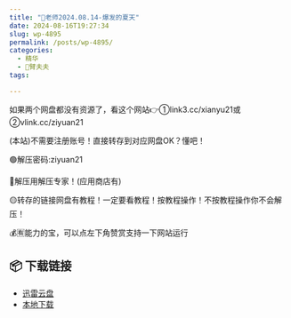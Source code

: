 ```yaml
---
title: "🌸老师2024.08.14-爆发的夏天"
date: 2024-08-16T19:27:34
slug: wp-4895
permalink: /posts/wp-4895/
categories:
  - 精华
  - 🌸臂夫夫
tags:

---
```


如果两个网盘都没有资源了，看这个网站👉①link3.cc/xianyu21或②vlink.cc/ziyuan21

(本站)不需要注册账号！直接转存到对应网盘OK？懂吧！

🟢解压密码:ziyuan21

🔵解压用解压专家！(应用商店有)

🟡转存的链接网盘有教程！一定要看教程！按教程操作！不按教程操作你不会解压！

💰🈶能力的宝，可以点左下角赞赏支持一下网站运行

## 📦 下载链接
- [迅雷云盘](https://blziyuan21.com/pay-download/4895?key=dea9b819c1&down_id=0)
- [本地下载](https://blziyuan21.com/pay-download/4895?key=dea9b819c1&down_id=1)


